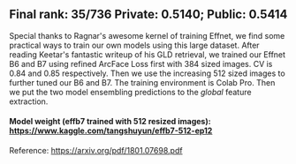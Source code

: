 ## Final rank: 35/736 Private: 0.5140; Public: 0.5414

Special thanks to Ragnar's awesome kernel of training Effnet, we find some practical ways to train our own models using this large dataset. 
After reading Keetar's fantastic writeup of his GLD retrieval, we trained our Effnet B6 and B7 using refined ArcFace Loss first with 384 sized images. CV is 0.84 and 0.85 respectively. 
Then we use the increasing 512 sized images to further tuned our B6 and B7. The training environment is Colab Pro. Then we put the two model ensembling predictions to the _global_ feature extraction.

#### Model weight (effb7 trained with 512 resized images): https://www.kaggle.com/tangshuyun/effb7-512-ep12

Reference: https://arxiv.org/pdf/1801.07698.pdf
